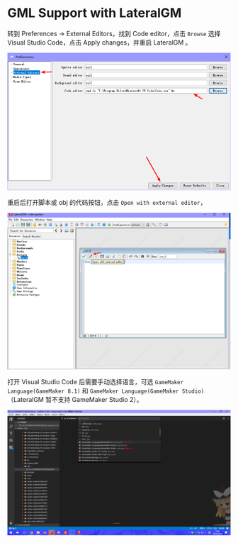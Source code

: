 # GML Support with LateralGM

转到 Preferences -> External Editors，找到 Code editor，点击 `Browse` 选择 Visual Studio Code，点击 Apply changes，并重启 LateralGM 。

![](../../assets/docsimage/12.png)

重启后打开脚本或 obj 的代码按钮，点击 `Open with external editor`， 

![](../../assets/docsimage/14.png)

打开 Visual Studio Code 后需要手动选择语言，可选 `GameMaker Language(GameMaker 8.1)` 和 `GameMaker Language(GameMaker Studio)` （LateralGM 暂不支持 GameMaker Studio 2）。

![](../../assets/docsimage/13.png)

 